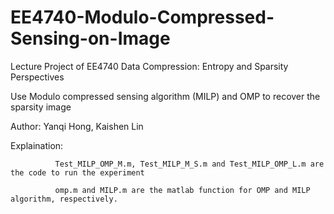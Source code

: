 # EE4740-Modulo-Compressed-Sensing-on-Image
Lecture Project of EE4740 Data Compression: Entropy and Sparsity Perspectives

Use Modulo compressed sensing algorithm (MILP) and OMP to recover the sparsity image

Author: Yanqi Hong, Kaishen Lin


Explaination: 

              Test_MILP_OMP_M.m, Test_MILP_M_S.m and Test_MILP_OMP_L.m are the code to run the experiment
             
              omp.m and MILP.m are the matlab function for OMP and MILP algorithm, respectively.
